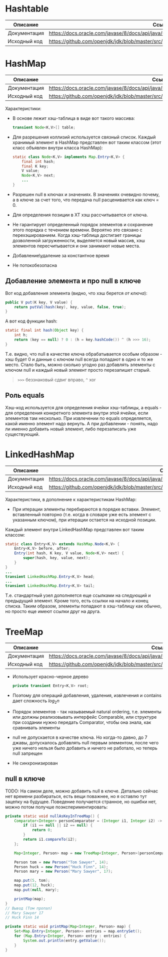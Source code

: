 # Hashtable

| Описание     | Ссылка                                                       |
| ------------ | ------------------------------------------------------------ |
| Документация | https://docs.oracle.com/javase/8/docs/api/java/util/Hashtable.html |
| Исходный код | https://github.com/openjdk/jdk/blob/master/src/java.base/share/classes/java/util/Hashtable.java |



# HashMap

| Описание     | Ссылка                                                       |
| ------------ | ------------------------------------------------------------ |
| Документация | https://docs.oracle.com/javase/8/docs/api/java/util/HashMap.html |
| Исходный код | https://github.com/openjdk/jdk/blob/master/src/java.base/share/classes/java/util/HashMap.java |

Характеристики:

* В основе лежит хэш-таблица в виде вот такого массива:

  ```java
  transient Node<K,V>[] table;
  ```

* Для разрешения коллизий используется связный список. Каждый хранимый элемент в HashMap представлен вот таким классом (этот класс объявлен внутри класса HashMap):

  ```java
  static class Node<K,V> implements Map.Entry<K,V> {
      final int hash;
      final K key;
      V value;
      Node<K,V> next;
      ...
  }
  ```

* Разрешен null в ключах и значениях. В значениях очевидно почему, а в ключе за счет того, что передача null расценивается как ключ = 0.

* Для определения позиции в ХТ хэш рассчитывается от ключа.

* Не гарантирует определенный порядок элементов и сохранение этого порядка с течением времени. Вероятно это связано с перехэшированием. Когда хэш-таблица достигает границы дозволенной загруженности, выделяется новый массив, хэш элементов пересчитывается и они занимают новые места.

* Добавление\удаление за константное время

* Не потокобезопасна

## Добавление элемента и про null в ключе

Вот код добавления элемента (видно, что хэш берется *от ключа*):

```java
public V put(K key, V value) {
    return putVal(hash(key), key, value, false, true);
}
```

А вот код функции hash:

```java
static final int hash(Object key) {
    int h;
    return (key == null) ? 0 : (h = key.hashCode()) ^ (h >>> 16);
}
```

Т.е. видно, что null в качестве ключа обрабатывается особым образом - хэш будет 0 и данные с ключом null всегда попадают в одно и то же место. Стало быть, можно сколько угодно раз добавлять элементы с ключом null и каждый новый элемент просто перезапишет старый.

> `>>>` беззнаковый сдвиг вправо, `^` xor

## Роль equals

Хэш-код используется для определения ячейки хэш-таблицы, а equals - для определения конкретного элемента внутри этой ячейки, если элементов там несколько. При извлечении по equals определяется, какой именно элемент надо вернуть. А при добавлении - понять, надо ли именно добавить новый элемент, либо перезаписать уже существующий.

# LinkedHashMap

| Описание     | Ссылка                                                       |
| ------------ | ------------------------------------------------------------ |
| Документация | https://docs.oracle.com/javase/8/docs/api/java/util/LinkedHashMap.html |
| Исходный код | https://github.com/openjdk/jdk/blob/master/src/java.base/share/classes/java/util/LinkedHashMap.java |

Характеристики, в дополнение к характеристикам HashMap:

* При итерации элементы перебираются в порядке вставки. Элемент, вставленный повторно (т.е. когда в словаре уже есть элемент с указанным ключом), при итерации остается на исходной позиции.

Каждый элемент внутри LinkedHashMap представлен вот таким классом:

```java
static class Entry<K,V> extends HashMap.Node<K,V> {
    Entry<K,V> before, after;
    Entry(int hash, K key, V value, Node<K,V> next) {
        super(hash, key, value, next);
    }
}
...
transient LinkedHashMap.Entry<K,V> head;
...
transient LinkedHashMap.Entry<K,V> tail;
```

Т.е. стандартный узел дополняется еще ссылками на следующий и предыдущий элемент. Кроме того, есть ссылки на начало и конец списка. Таким образом, элементы попадают в хэш-таблицу как обычно, но просто еще имеют ссылки друг на друга.

# TreeMap

| Описание     | Ссылка                                                       |
| ------------ | ------------------------------------------------------------ |
| Документация | https://docs.oracle.com/javase/8/docs/api/java/util/TreeMap.html |
| Исходный код | https://github.com/openjdk/jdk/blob/master/src/java.base/share/classes/java/util/TreeMap.java |

* Использует красно-черное дерево

  ```java
  private transient Entry<K,V> root;
  ```

* Поэтому для операций добавления, удаления, извлечения и contains дает сложность $log_{2} n$

* Порядок элементов - так называемый natural ordering, т.е. элементы или должны реализовывать интерфейс Comparable, или структуре при создании нужно передать Comparator, чтобы она знала, как сравнивать элементы

* null не допускается в качестве ключа. Но когда-то давно, до 7 джавы, допускалось добавлять null первым элементом, после чего уже ничего нельзя было добавить и ничего не работало, но теперь null запрещен

* Не синхронизирован

## null в ключе

TODO: На самом деле, можно добавить null в ключе. Детально сейчас нет времени разбираться, есть вещи поважнее, но я оставлю тут зацепку на будущее. Поведение получается странное, но ошибки нет, можно потом получше поэкспериментировать:

```java
private static void nullAsKeyInTreeMap() {
    Comparator<Integer> personComparator = (Integer i1, Integer i2) -> {
        if (i1 == null || i2 == null) {
            return 0;
        }
        return i1.compareTo(i2);
    };

    Map<Integer, Person> map = new TreeMap<Integer, Person>(personComparator);

    Person tom = new Person("Tom Sawyer", 14);
    Person huck = new Person("Huck Finn", 14);
    Person mary = new Person("Mary Sawyer", 17);

    map.put(5, tom);
    map.put(12, huck);
    map.put(null, mary);

    printMap(map);
}
// Вывод (Том пропал)
// Mary Sawyer 17
// Huck Finn 14

private static void printMap(Map<Integer, Person> map) {
    Set<Map.Entry<Integer, Person>> entries = map.entrySet();
    for (Map.Entry<Integer, Person> entry : entries) {
        System.out.println(entry.getValue());
    }
}
```

